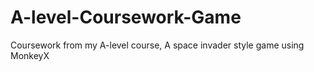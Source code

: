 # A-level-Coursework-Game
Coursework from my A-level course, 
A space invader style game using MonkeyX
